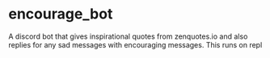 # encourage_bot
A discord bot that gives inspirational quotes from zenquotes.io and also replies for any sad messages with encouraging messages. This runs on repl 
